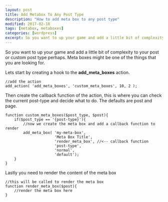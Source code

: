 ```yaml
---
layout: post
title: Add Metabox To Any Post Type
description: "How to add meta box to any post type"
modified: 2017-02-18
tags: [metabox, metaboxes]
categories: [wordpress]
excerpt: So you want to up your game and add a little bit of complexity to your post or custom post type perhaps. Meta boxes might be one of the things that you are looking for.
---
```

<!-- more -->
So you want to up your game and add a little bit of complexity to your post or custom post type perhaps. Meta boxes might be one of the things that you are looking for.

Lets start by creating a hook to the **add_meta_boxes** action.
```php?start_inline=true
//add the action
add_action( 'add_meta_boxes', 'custom_meta_boxes', 10, 2 );
```
Then create the callback function of the action, this is where you can check the current post-type and decide what to do. The defaults are post and page.
```php?start_inline=true
function custom_meta_boxes($post_type, $post){
    if($post_type == '{post-type}'){
        //now we create the meta box and add a callback function to render
        add_meta_box( 'my-meta-box',
                      'Meta Box Title',
                      'render_meta_box', //<-- callback function
                      'post-type',
                      'normal',
                      'default');
    }
}
```
Lastly you need to render the content of the meta box
```php?start_inline=true
//this will be called to render the meta box
function render_meta_box($post){
    //render the meta box here
}
```
